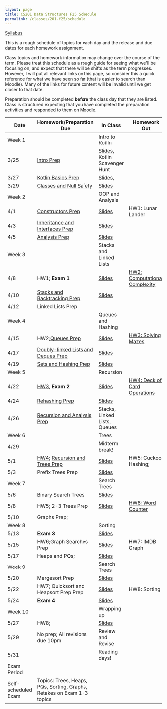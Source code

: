 ```yaml
---
layout: page
title: CS201 Data Structures F25 Schedule
permalink: /classes/201-f25/schedule
---
```


[Syllabus](syllabus)

This is a rough schedule of topics for each day and the release and due dates for each homework assignment.

Class topics and homework information may change over the course of the term. Please treat this schedule as a rough guide for seeing what we'll be focusing on, and expect that there will be shifts as the term progresses. However, I will put all relevant links on this page, so consider this a quick reference for what we have seen so far (that is easier to search than Moodle). Many of the links for future content will be invalid until we get closer to that date.

Preparation should be completed **before** the class day that they are listed. Class is structured expecting that you have completed the preparation activities and responded to them on Moodle.

| Date	| Homework/Preparation Due	| In Class |	Homework Out |
| ------- | --------------- | ------------- | -------------- |
| Week 1 | | Intro to Kotlin | |
| 3/25| [Intro Prep](intro-prep) | [Slides](), Kotlin Scavenger Hunt| |
| 3/27 | [Kotlin Basics Prep]() | [Slides](),  |	 |
| 3/29 | [Classes and Null Safety]()	|  [Slides]() |	 |
| Week 2 | | OOP and Analysis| |
| 4/1 | [Constructors Prep]() 	|	  [Slides]() |HW1: Lunar Lander |
| 4/3 | [Inheritance and Interfaces Prep]()   |	[Slides]() 	| |
| 4/5 | [Analysis Prep]()| [Slides]()	| |
| Week 3 | | Stacks and Linked Lists | |
| 4/8 | HW1;  **Exam 1**   | [Slides]()  | [HW2: Computational Complexity](hw2) |
| 4/10 | [Stacks and Backtracking Prep]()   |		[Slides]()	|  |
| 4/12 |Linked Lists Prep |	 	| |
| Week 4 | | Queues and Hashing| |
| 4/15 |HW2;[Queues Prep]() | [Slides]() | [HW3: Solving Mazes](hw3) |
| 4/17 |  [Doubly-linked Lists and Deques Prep]() |	[Slides]()	| |
| 4/19 | [Sets and Hashing Prep]() |[Slides]() | |
| Week 5 |  | Recursion | |
| 4/22 |[HW3](hw3),	  **Exam 2**	| [Slides]()	| [HW4: Deck of Card Operations](hw4) |
| 4/24 |   [Rehashing Prep]() |	[Slides]()	|   |
| 4/26	|[Recursion and Analysis Prep]()   |	Stacks, Linked Lists, Queues	| |
| Week 6 | | Trees| |
| 4/29 |  | Midterm break! | |
| 5/1 |  [HW4](hw4); [Recursion and Trees Prep]()  |[Slides]()	|HW5: Cuckoo Hashing;  |
| 5/3 |  Prefix Trees Prep |	[Slides]() | |
| Week 7 | | Search Trees | |
| 5/6 | Binary Search Trees  | [Slides]() | |
| 5/8 |	HW5; 2-3 Trees Prep | [Slides]()|  [HW6: Word Counter](hw6) |
| 5/10 | Graphs Prep;  |			| |
| Week 8 | | Sorting | |
| 5/13 | **Exam 3**    | [Slides]()	 |   |	
| 5/15 | HW6;Graph Searches Prep   	| [Slides]() | 	HW7: IMDB Graph  |
| 5/17 | Heaps and PQs;   | [Slides]()	|  |	
| Week 9 | | Search Trees | |
| 5/20 |  Mergesort Prep  | [Slides]() |  |
| 5/22 | HW7; Quicksort and Heapsort Prep Prep | [Slides]() 	 | HW8: Sorting 	 |
| 5/24	| **Exam 4** | [Slides]()  |  |
| Week 10 | | Wrapping up | |
| 5/27 | HW8; | [Slides]() | |
| 5/29 | No prep; All revisions due 10pm | Review and Revise | |
| 5/31 |  | Reading days!| |
| Exam Period | | | |
| Self-scheduled Exam | Topics: Trees, Heaps, PQs, Sorting, Graphs, Retakes on Exam 1-3 topics |  | |